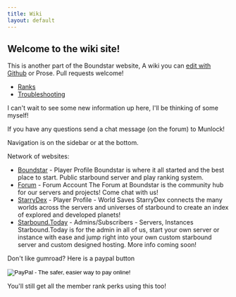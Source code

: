 ```yaml
---
title: Wiki
layout: default
---
```


## Welcome to the wiki site!

This is another part of the Boundstar website, A wiki you can [edit with Github](https://github.com/digitaldesigndj/boundstar-content/edit/master/wiki.html.md) or Prose. Pull requests welcome!

* [Ranks](/ranks)
* [Troubleshooting](/trouble)

I can't wait to see some new information up here, I'll be thinking of some myself!

If you have any questions send a chat message (on the forum) to Munlock!

Navigation is on the sidebar or at the bottom.

Network of websites:

* [Boundstar](http://boundstar.com) - Player Profile
Boundstar is where it all started and the best place to start. Public starbound server and play ranking system.
* [Forum](http://forum.boundstar.com) - Forum Account
The Forum at Boundstar is the community hub for our servers and projects! Come chat with us!
* [StarryDex](http://starrydex.com) - Player Profile - World Saves
StarryDex connects the many worlds across the servers and universes of starbound to create an index of explored and developed planets!
* [Starbound.Today](http://starbound.today) - Admins/Subscribers - Servers, Instances
Starbound.Today is for the admin in all of us, start your own server or instance with ease and jump right into your own custom starbound server and custom designed hosting. More info coming soon!

Don't like gumroad? Here is a paypal button <form action="https://www.paypal.com/cgi-bin/webscr" method="post" target="_top">
	<input type="hidden" name="cmd" value="_s-xclick">
	<input type="hidden" name="hosted_button_id" value="9HGYPBBJV8954">
	<input type="image" src="https://www.paypalobjects.com/en_US/i/btn/btn_donate_LG.gif" border="0" name="submit" alt="PayPal - The safer, easier way to pay online!">
	<img alt="" border="0" src="https://www.paypalobjects.com/en_US/i/scr/pixel.gif" width="1" height="1">
</form>

You'll still get all the member rank perks using this too!
